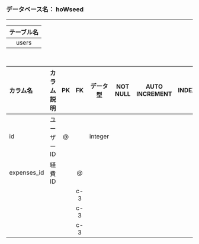 ### データベース名： hoWseed
- - - -

<!-- option + F = formatting -->
| テーブル名 |
| :--------: |
|   users    |
<br>

| カラム名    | カラム説明 |   PK   |   FK   | データ型 | NOT NULL | AUTO INCREMENT | INDEX | DEFAULT | 備考  |
| :---------- | :--------: | :----: | :----: | :------: | :------: | :------------: | :---: | :-----: | :---: |
| id          | ユーザーID |   @    | &nbsp; | integer  |  &nbsp;  |                |       |         |       |
| expenses_id |   経費ID   | &nbsp; |   @    |  &nbsp;  |          |                |       |         |       |
|             |            |        |  c-3   |          |          |                |       |         |       |
|             |            |        |  c-3   |          |          |                |       |         |       |
|             |            |        |  c-3   |          |          |                |       |         |       |
